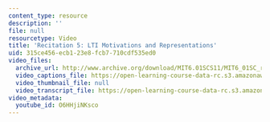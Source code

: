 ```yaml
---
content_type: resource
description: ''
file: null
resourcetype: Video
title: 'Recitation 5: LTI Motivations and Representations'
uid: 315ce456-ecb1-23e8-fcb7-710cdf535ed0
video_files:
  archive_url: http://www.archive.org/download/MIT6.01SCS11/MIT6_01SC_rec5_300k.mp4
  video_captions_file: https://open-learning-course-data-rc.s3.amazonaws.com/6-01sc-introduction-to-electrical-engineering-and-computer-science-i-spring-2011/88edadb9c34553c8ac5f3b9b1bcbf945_O6HHjiNKsco.vtt
  video_thumbnail_file: null
  video_transcript_file: https://open-learning-course-data-rc.s3.amazonaws.com/6-01sc-introduction-to-electrical-engineering-and-computer-science-i-spring-2011/d107b25d570832ed34b5bc0237440be3_O6HHjiNKsco.pdf
video_metadata:
  youtube_id: O6HHjiNKsco
---
```

